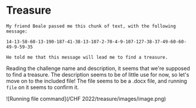 
# Treasure

```
My friend Beale passed me this chunk of text, with the following message:

14-13-58-60-13-190-187-41-38-13-107-2-70-4-9-107-127-38-37-49-60-60-49-9-59-35

He told me that this message will lead me to find a treasure.
```

Reading the challenge name and description, it seems that we're supposed to find a treasure. The description seems to be of little use for now, so let's move on to the included file! The file seems to be a .docx file, and running `file` on it seems to confirm it.

![Running file command](/CHF 2022/treasure/images/image.png)
